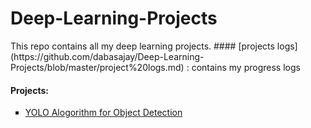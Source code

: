 <h1>Deep-Learning-Projects</h1>
This repo contains all my deep learning projects.
#### [projects logs](https://github.com/dabasajay/Deep-Learning-Projects/blob/master/project%20logs.md) : contains my progress logs
<h4>Projects:</h4>
<ul type='square'>
  <li><a href='https://github.com/dabasajay/Deep-Learning-Projects/tree/master/YOLO%20Algorithm%20for%20Object%20Detection'>YOLO Alogorithm for Object Detection</a></li>
</ul>
